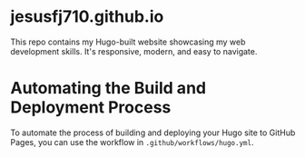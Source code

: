 # jesusfj710.github.io
This repo contains my Hugo-built website showcasing my web development skills. It's responsive, modern, and easy to navigate.

# Automating the Build and Deployment Process

To automate the process of building and deploying your Hugo site to GitHub Pages, you can use the workflow in `.github/workflows/hugo.yml`.

